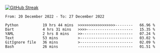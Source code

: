 [![GitHub Streak](https://streak-stats.demolab.com?user=renren-017&theme=sea&hide_border=true&background=DD272700)](https://git.io/streak-stats)

<!--START_SECTION:waka-->

```text
From: 20 December 2022 - To: 27 December 2022

Python           19 hrs 44 mins  >>>>>>>>>>>>>>>>>--------   66.96 %
Dart             4 hrs 31 mins   >>>>---------------------   15.35 %
YAML             2 hrs 8 mins    >>-----------------------   07.24 %
Text             53 mins         >------------------------   03.02 %
GitIgnore file   36 mins         >------------------------   02.09 %
Bash             26 mins         -------------------------   01.51 %
```

<!--END_SECTION:waka-->
